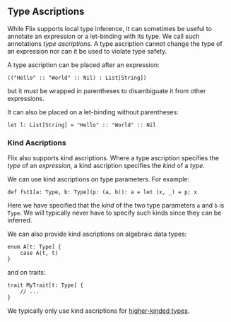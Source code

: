 ## Type Ascriptions

While Flix supports local type inference, it can sometimes be useful to annotate
an expression or a let-binding with its type. We call such annotations *type
ascriptions*. A type ascription cannot change the type of an expression nor can
it be used to violate type safety.

A type ascription can be placed after an expression:

```flix
(("Hello" :: "World" :: Nil) : List[String])
```

but it must be wrapped in parentheses to disambiguate it from other expressions.

It can also be placed on a let-binding without parentheses:

```flix
let l: List[String] = "Hello" :: "World" :: Nil
```
### Kind Ascriptions

Flix also supports kind ascriptions. Where a type ascription specifies the
_type_ of an _expression_, a kind ascription specifies the _kind_ of a _type_.

We can use kind ascriptions on type parameters. For example:

```flix
def fst1[a: Type, b: Type](p: (a, b)): a = let (x, _) = p; x
```

Here we have specified that the _kind_ of the two type parameters `a` and `b` is
`Type`. We will typically never have to specify such kinds since they can
be inferred.

We can also provide kind ascriptions on algebraic data types:

```flix
enum A[t: Type] {
    case A(t, t)
}
```

and on traits:

```flix
trait MyTrait[t: Type] {
    // ...
}
```

We typically only use kind ascriptions for [higher-kinded
types](./higher-kinded-types.md).
